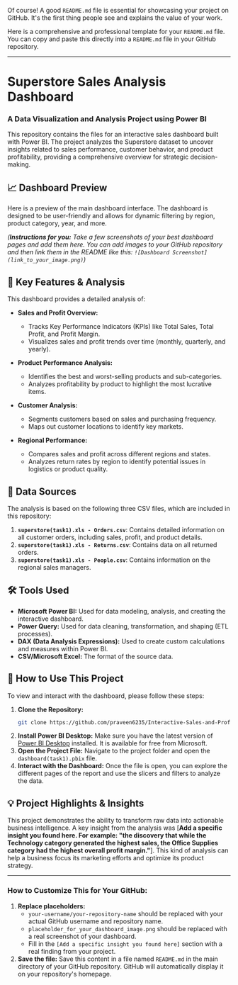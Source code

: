 Of course\! A good `README.md` file is essential for showcasing your project on GitHub. It's the first thing people see and explains the value of your work.

Here is a comprehensive and professional template for your `README.md` file. You can copy and paste this directly into a `README.md` file in your GitHub repository.

-----

# Superstore Sales Analysis Dashboard

### A Data Visualization and Analysis Project using Power BI

This repository contains the files for an interactive sales dashboard built with Power BI. The project analyzes the Superstore dataset to uncover insights related to sales performance, customer behavior, and product profitability, providing a comprehensive overview for strategic decision-making.

## 📈 Dashboard Preview

Here is a preview of the main dashboard interface. The dashboard is designed to be user-friendly and allows for dynamic filtering by region, product category, year, and more.

*(**Instructions for you:** Take a few screenshots of your best dashboard pages and add them here. You can add images to your GitHub repository and then link them in the README like this: `![Dashboard Screenshot](link_to_your_image.png)`)*

## 🌟 Key Features & Analysis

This dashboard provides a detailed analysis of:

  * **Sales and Profit Overview:**

      * Tracks Key Performance Indicators (KPIs) like Total Sales, Total Profit, and Profit Margin.
      * Visualizes sales and profit trends over time (monthly, quarterly, and yearly).

  * **Product Performance Analysis:**

      * Identifies the best and worst-selling products and sub-categories.
      * Analyzes profitability by product to highlight the most lucrative items.

  * **Customer Analysis:**

      * Segments customers based on sales and purchasing frequency.
      * Maps out customer locations to identify key markets.

  * **Regional Performance:**

      * Compares sales and profit across different regions and states.
      * Analyzes return rates by region to identify potential issues in logistics or product quality.

## 💾 Data Sources

The analysis is based on the following three CSV files, which are included in this repository:

1.  **`superstore(task1).xls - Orders.csv`**: Contains detailed information on all customer orders, including sales, profit, and product details.
2.  **`superstore(task1).xls - Returns.csv`**: Contains data on all returned orders.
3.  **`superstore(task1).xls - People.csv`**: Contains information on the regional sales managers.

## 🛠️ Tools Used

  * **Microsoft Power BI:** Used for data modeling, analysis, and creating the interactive dashboard.
  * **Power Query:** Used for data cleaning, transformation, and shaping (ETL processes).
  * **DAX (Data Analysis Expressions):** Used to create custom calculations and measures within Power BI.
  * **CSV/Microsoft Excel:** The format of the source data.

## 🚀 How to Use This Project

To view and interact with the dashboard, please follow these steps:

1.  **Clone the Repository:**
    ```bash
    git clone https://github.com/praveen6235/Interactive-Sales-and-Profitability-Analysis-for-a-Retail-Superstore
    ```
2.  **Install Power BI Desktop:** Make sure you have the latest version of [Power BI Desktop](https://powerbi.microsoft.com/en-us/desktop/) installed. It is available for free from Microsoft.
3.  **Open the Project File:** Navigate to the project folder and open the `dashboard(task1).pbix` file.
4.  **Interact with the Dashboard:** Once the file is open, you can explore the different pages of the report and use the slicers and filters to analyze the data.

## 💡 Project Highlights & Insights

This project demonstrates the ability to transform raw data into actionable business intelligence. A key insight from the analysis was [**Add a specific insight you found here. For example: "the discovery that while the Technology category generated the highest sales, the Office Supplies category had the highest overall profit margin."**]. This kind of analysis can help a business focus its marketing efforts and optimize its product strategy.

-----

### **How to Customize This for Your GitHub:**

1.  **Replace placeholders:**
      * `your-username/your-repository-name` should be replaced with your actual GitHub username and repository name.
      * `placeholder_for_your_dashboard_image.png` should be replaced with a real screenshot of your dashboard.
      * Fill in the `[Add a specific insight you found here]` section with a real finding from your project.
2.  **Save the file:** Save this content in a file named `README.md` in the main directory of your GitHub repository. GitHub will automatically display it on your repository's homepage.
